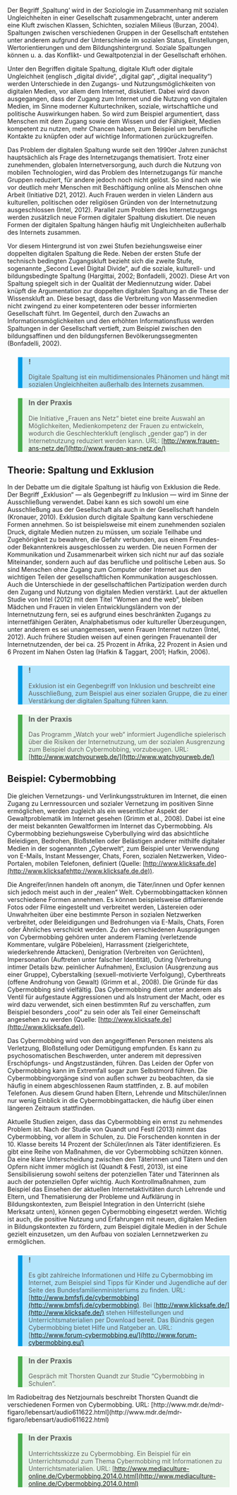 Der Begriff ‚Spaltung‘ wird in der Soziologie im Zusammenhang mit sozialen Ungleichheiten in einer Gesellschaft zusammengebracht, unter anderem eine Kluft zwischen Klassen, Schichten, sozialen Milieus (Burzan, 2004). Spaltungen zwischen verschiedenen Gruppen in der Gesellschaft entstehen unter anderem aufgrund der Unterschiede im sozialen Status, Einstellungen, Wertorientierungen und dem Bildungshintergrund. Soziale Spaltungen können u. a. das Konflikt- und Gewaltpotenzial in der Gesellschaft erhöhen.

Unter den Begriffen digitale Spaltung, digitale Kluft oder digitale Ungleichheit (englisch „digital divide“, „digital gap“, „digital inequality“) werden Unterschiede in den Zugangs- und Nutzungsmöglichkeiten von digitalen Medien, vor allem dem Internet, diskutiert. Dabei wird davon ausgegangen, dass der Zugang zum Internet und die Nutzung von digitalen Medien, im Sinne moderner Kulturtechniken, soziale, wirtschaftliche und politische Auswirkungen haben. So wird zum Beispiel argumentiert, dass Menschen mit dem Zugang sowie dem Wissen und der Fähigkeit, Medien kompetent zu nutzen, mehr Chancen haben, zum Beispiel um berufliche Kontakte zu knüpfen oder auf wichtige Informationen zurückzugreifen.

Das Problem der digitalen Spaltung wurde seit den 1990er Jahren zunächst hauptsächlich als Frage des Internetzugangs thematisiert. Trotz einer zunehmenden, globalen Internetversorgung, auch durch die Nutzung von mobilen Technologien, wird das Problem des Internetzugangs für manche Gruppen reduziert, für andere jedoch noch nicht gelöst. So sind nach wie vor deutlich mehr Menschen mit Beschäftigung online als Menschen ohne Arbeit (Initiative D21, 2012). Auch Frauen werden in vielen Ländern aus kulturellen, politischen oder religiösen Gründen von der Internetnutzung ausgeschlossen (Intel, 2012). Parallel zum Problem des Internetzugangs werden zusätzlich neue Formen digitaler Spaltung diskutiert. Die neuen Formen der digitalen Spaltung hängen häufig mit Ungleichheiten außerhalb des Internets zusammen.

Vor diesem Hintergrund ist von zwei Stufen beziehungsweise einer doppelten digitalen Spaltung die Rede. Neben der ersten Stufe der technisch bedingten Zugangskluft bezieht sich die zweite Stufe, sogenannte „Second Level Digital Divide“, auf die soziale, kulturell- und bildungsbedingte Spaltung (Hargittai, 2002; Bonfadelli, 2002). Diese Art von Spaltung spiegelt sich in der Qualität der Mediennutzung wider. Dabei knüpft die Argumentation zur doppelten digitalen Spaltung an die These der Wissenskluft an. Diese besagt, dass die Verbreitung von Massenmedien nicht zwingend zu einer kompetenteren oder besser informierten Gesellschaft führt. Im Gegenteil, durch den Zuwachs an Informationsmöglichkeiten und den erhöhten Informationsfluss werden Spaltungen in der Gesellschaft vertieft, zum Beispiel zwischen den bildungsaffinen und den bildungsfernen Bevölkerungssegmenten (Bonfadelli, 2002).

<blockquote style="background: #B3E5FC; border-left: 10px solid #039BE5">

### !

Digitale Spaltung ist ein multidimensionales Phänomen und hängt mit sozialen Ungleichheiten außerhalb des Internets zusammen.

</blockquote>

<blockquote style="background: #E8F5E9; border-left: 10px solid #4CAF50">

### In der Praxis

Die Initiative „Frauen ans Netz“ bietet eine breite Auswahl an Möglichkeiten, Medienkompetenz der Frauen zu entwickeln, wodurch die Geschlechterkluft (englisch „gender gap“) in der Internetnutzung reduziert werden kann. URL: [http://www.frauen-ans-netz.de/](http://www.frauen-ans-netz.de/)

</blockquote>

## Theorie: Spaltung und Exklusion

In der Debatte um die digitale Spaltung ist häufig von Exklusion die Rede. Der Begriff „Exklusion“ — als Gegenbegriff zu Inklusion — wird im Sinne der Ausschließung verwendet. Dabei kann es sich sowohl um eine Ausschließung aus der Gesellschaft als auch in der Gesellschaft handeln (Kronauer, 2010). Exklusion durch digitale Spaltung kann verschiedene Formen annehmen. So ist beispielsweise mit einem zunehmenden sozialen Druck, digitale Medien nutzen zu müssen, um soziale Teilhabe und Zugehörigkeit zu bewahren, die Gefahr verbunden, aus einem Freundes- oder Bekanntenkreis ausgeschlossen zu werden. Die neuen Formen der Kommunikation und Zusammenarbeit wirken sich nicht nur auf das soziale Miteinander, sondern auch auf das berufliche und politische Leben aus. So sind Menschen ohne Zugang zum Computer oder Internet aus den wichtigen Teilen der gesellschaftlichen Kommunikation ausgeschlossen. Auch die Unterschiede in der gesellschaftlichen Partizipation werden durch den Zugang und Nutzung von digitalen Medien verstärkt. Laut der aktuellen Studie von Intel (2012) mit dem Titel “Women and the web”, bleiben Mädchen und Frauen in vielen Entwicklungsländern von der Internetnutzung fern, sei es aufgrund eines beschränkten Zugangs zu internetfähigen Geräten, Analphabetismus oder kultureller Überzeugungen, unter anderem es sei unangemessen, wenn Frauen Internet nutzen (Intel, 2012). Auch frühere Studien weisen auf einen geringen Frauenanteil der Internetnutzenden, der bei ca. 25 Prozent in Afrika, 22 Prozent in Asien und 6 Prozent im Nahen Osten lag (Hafkin &amp; Taggart, 2001; Hafkin, 2006).

<blockquote style="background: #B3E5FC; border-left: 10px solid #039BE5">

### !

Exklusion ist ein Gegenbegriff von Inklusion und beschreibt eine Ausschließung, zum Beispiel aus einer sozialen Gruppe, die zu einer Verstärkung der digitalen Spaltung führen kann.

</blockquote>

<blockquote style="background: #E8F5E9; border-left: 10px solid #4CAF50">

### In der Praxis

Das Programm „Watch your web“ informiert Jugendliche spielerisch über die Risiken der Internetnutzung, um der sozialen Ausgrenzung zum Beispiel durch Cybermobbing, vorzubeugen. URL: [http://www.watchyourweb.de/](http://www.watchyourweb.de/)

</blockquote>

## Beispiel: Cybermobbing

Die gleichen Vernetzungs- und Verlinkungsstrukturen im Internet, die einen Zugang zu Lernressourcen und sozialer Vernetzung im positiven Sinne ermöglichen, werden zugleich als ein wesentlicher Aspekt der Gewaltproblematik im Internet gesehen (Grimm et al., 2008). Dabei ist eine der meist bekannten Gewaltformen im Internet das Cybermobbing. Als Cybermobbing beziehungsweise Cyberbullying wird das absichtliche Beleidigen, Bedrohen, Bloßstellen oder Belästigen anderer mithilfe digitaler Medien in der sogenannten „Cyberwelt“, zum Beispiel unter Verwendung von E-Mails, Instant Messenger, Chats, Foren, sozialen Netzwerken, Video-Portalen, mobilen Telefonen, definiert (Quelle: [http://www.klicksafe.de](http://www.klicksafehttp://www.klicksafe.de.de)).

Die Angreifer/innen handeln oft anonym, die Täter/innen und Opfer kennen sich jedoch meist auch in der „realen“ Welt. Cybermobbingattacken können verschiedene Formen annehmen. Es können beispielsweise diffamierende Fotos oder Filme eingestellt und verbreitet werden, Lästereien oder Unwahrheiten über eine bestimmte Person in sozialen Netzwerken verbreitet, oder Beleidigungen und Bedrohungen via E-Mails, Chats, Foren oder Ähnliches verschickt werden. Zu den verschiedenen Ausprägungen von Cybermobbing gehören unter anderem Flaming (verletzende Kommentare, vulgäre Pöbeleien), Harrassment (zielgerichtete, wiederkehrende Attacken), Denigration (Verbreiten von Gerüchten), Impersonation (Auftreten unter falscher Identität), Outing (Verbreitung intimer Details bzw. peinlicher Aufnahmen), Exclusion (Ausgrenzung aus einer Gruppe), Cyberstalking (sexuell-motivierte Verfolgung), Cyberthreats (offene Androhung von Gewalt) (Grimm et al., 2008). Die Gründe für das Cybermobbing sind vielfältig. Das Cybermobbing dient unter anderem als Ventil für aufgestaute Aggressionen und als Instrument der Macht, oder es wird dazu verwendet, sich einen bestimmten Ruf zu verschaffen, zum Beispiel besonders „cool“ zu sein oder als Teil einer Gemeinschaft angesehen zu werden (Quelle: [http://www.klicksafe.de](http://www.klicksafe.de)).

Das Cybermobbing wird von den angegriffenen Personen meistens als Verletzung, Bloßstellung oder Demütigung empfunden. Es kann zu psychosomatischen Beschwerden, unter anderem mit depressiven Erschöpfungs- und Angstzuständen, führen. Das Leiden der Opfer von Cybermobbing kann im Extremfall sogar zum Selbstmord führen. Die Cybermobbingvorgänge sind von außen schwer zu beobachten, da sie häufig in einem abgeschlossenen Raum stattfinden, z. B. auf mobilen Telefonen. Aus diesem Grund haben Eltern, Lehrende und Mitschüler/innen nur wenig Einblick in die Cybermobbingattacken, die häufig über einen längeren Zeitraum stattfinden.

Aktuelle Studien zeigen, dass das Cybermobbing ein ernst zu nehmendes Problem ist. Nach der Studie von Quandt und Festl (2013) nimmt das Cybermobbing, vor allem in Schulen, zu. Die Forschenden konnten in der 10. Klasse bereits 14 Prozent der Schüler/innen als Täter identifizieren. Es gibt eine Reihe von Maßnahmen, die vor Cybermobbing schützen können. Da eine klare Unterscheidung zwischen den Täterinnen und Tätern und den Opfern nicht immer möglich ist (Quandt &amp; Festl, 2013), ist eine Sensibilisierung sowohl seitens der potenziellen Täter und Täterinnen als auch der potenziellen Opfer wichtig. Auch Kontrollmaßnahmen, zum Beispiel das Einsehen der aktuellen Internetaktivitäten durch Lehrende und Eltern, und Thematisierung der Probleme und Aufklärung in Bildungskontexten, zum Beispiel Integration in den Unterricht (siehe Merksatz unten), können gegen Cybermobbing eingesetzt werden. Wichtig ist auch, die positive Nutzung und Erfahrungen mit neuen, digitalen Medien in Bildungskontexten zu fördern, zum Beispiel digitale Medien in der Schule gezielt einzusetzen, um den Aufbau von sozialen Lernnetzwerken zu ermöglichen.

<blockquote style="background: #B3E5FC; border-left: 10px solid #039BE5">

### !

Es gibt zahlreiche Informationen und Hilfe zu Cybermobbing im Internet, zum Beispiel sind Tipps für Kinder und Jugendliche auf der Seite des Bundesfamilienministeriums zu finden. URL: [http://www.bmfsfj.de/cybermobbing](http://www.bmfsfj.de/cybermobbing). Bei [http://www.klicksafe.de/](http://www.klicksafe.de/) stehen Hilfestellungen und Unterrichtsmaterialien per Download bereit. Das Bündnis gegen Cybermobbing bietet Hilfe und Ratgeber an. URL: [http://www.forum-cybermobbing.eu/](http://www.forum-cybermobbing.eu/)

</blockquote>

<blockquote style="background: #E8F5E9; border-left: 10px solid #4CAF50">

### In der Praxis

Gespräch mit Thorsten Quandt zur Studie “Cybermobbing in Schulen”.  
</blockquote> Im Radiobeitrag des Netzjournals beschreibt Thorsten Quandt die verschiedenen Formen von Cybermobbing. URL: [http://www.mdr.de/mdr-figaro/lebensart/audio611622.html](http://www.mdr.de/mdr-figaro/lebensart/audio611622.html)

<blockquote style="background: #E8F5E9; border-left: 10px solid #4CAF50">

### In der Praxis

Unterrichtsskizze zu Cybermobbing. Ein Beispiel für ein Unterrichtsmodul zum Thema Cybermobbing mit Informationen zu Unterrichtsmaterialien. URL: [http://www.mediaculture-online.de/Cybermobbing.2014.0.html](http://www.mediaculture-online.de/Cybermobbing.2014.0.html)

</blockquote>

